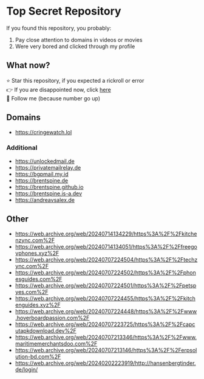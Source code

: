 # Top Secret Repository

If you found this repository, you probably:

1. Pay close attention to domains in videos or movies
2. Were very bored and clicked through my profile

## What now?

⭐ Star this repository, if you expected a rickroll or error<br>
👉 If you are disappointed now, click [here](https://brentspine.de/r/topsecretrr)<br>
👤 Follow me (because number go up)

## Domains
 - https://cringewatch.lol

### Additional
 - https://unlockedmail.de
 - https://privatemailrelay.de
 - https://bgpmail.my.id
 - https://brentspine.de
 - https://brentspine.github.io
 - https://brentspine.is-a.dev
 - https://andreavsalex.de

## Other
 - https://web.archive.org/web/20240714134229/https%3A%2F%2Fkitchenzync.com%2F
 - https://web.archive.org/web/20240714134051/https%3A%2F%2Ffreegovphones.xyz%2F
 - https://web.archive.org/web/20240707224504/https%3A%2F%2Ftechzync.com%2F
 - https://web.archive.org/web/20240707224502/https%3A%2F%2Fphonesguides.com%2F
 - https://web.archive.org/web/20240707224501/https%3A%2F%2Fpetspyes.com%2F
 - https://web.archive.org/web/20240707224455/https%3A%2F%2Fkitchenguides.xyz%2F
 - https://web.archive.org/web/20240707224448/https%3A%2F%2Fwww.hoverboardpassion.com%2F
 - https://web.archive.org/web/20240707223725/https%3A%2F%2Fcapcutapkdownload.dev%2F
 - https://web.archive.org/web/20240707213346/https%3A%2F%2Fwww.maritimemerchantsdoo.com%2F
 - https://web.archive.org/web/20240707213146/https%3A%2F%2Ferpsolution-bd.com%2F
 - https://web.archive.org/web/20240202223919/http://hansenbergtinder.de/login/
